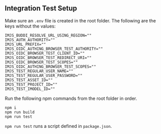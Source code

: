 
## Integration Test Setup

Make sure an `.env` file is created in the root folder.  The following are the keys without the values:
```
IMJS_BUDDI_RESOLVE_URL_USING_REGION=""
IMJS_AUTH_AUTHORITY=""
IMJS_URL_PREFIX=""
IMJS_OIDC_AUTHING_BROWSER_TEST_AUTHORITY=""
IMJS_OIDC_BROWSER_TEST_CLIENT_ID=""
IMJS_OIDC_BROWSER_TEST_REDIRECT_URI=""
IMJS_OIDC_BROWSER_TEST_SCOPES=""
IMJS_OIDC_AUTHING_BROWSER_TEST_SCOPES=""
IMJS_TEST_REGULAR_USER_NAME=""
IMJS_TEST_REGULAR_USER_PASSWORD=""
IMJS_TEST_ASSET_ID=""
IMJS_TEST_PROJECT_ID=""
IMJS_TEST_IMODEL_ID=""
```

Run the following npm commands from the root folder in order.

```
npm i
npm run build
npm run test
```

`npm run test` runs a script defined in `package.json`.
